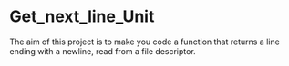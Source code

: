 # Get_next_line_Unit
The aim of this project is to make you code a function that returns a line ending with a newline, read from a file descriptor.
